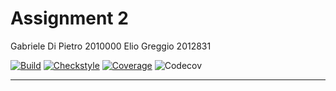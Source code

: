 # Assignment 2
Gabriele Di Pietro 2010000
Elio Greggio 2012831

[![Build](https://github.com/SerpenTaki/Assignment2/actions/workflows/main.yml/badge.svg)](https://github.com/SerpenTaki/Assignment2/actions/workflows/build.yml)
[![Checkstyle](https://img.shields.io/badge/checkstyle-passing-brightgreen)](https://github.com/SerpenTaki/Assignment2/blob/main/target/site/checkstyle.html)
[![Coverage](https://img.shields.io/badge/coverage-85%25-green)](https://github.com/SerpenTaki/Assignment2/blob/main/target/site/jacoco/index.html)
![Codecov](https://codecov.io/gh/SerpenTaki/Assignment2/branch/main/graph/badge.svg)

---
